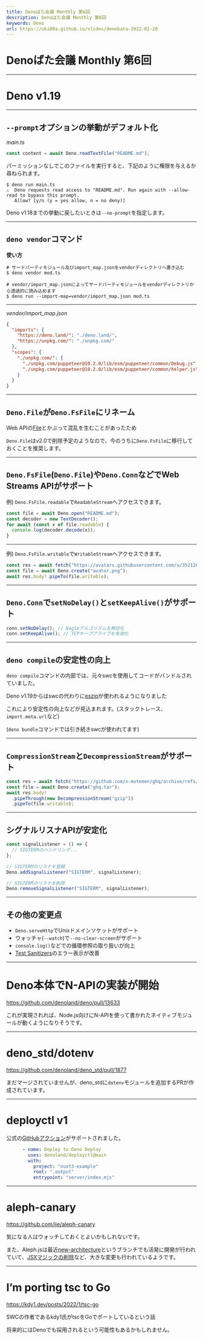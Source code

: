 ```yaml
---
title: Denoばた会議 Monthly 第6回
description: Denoばた会議 Monthly 第6回
keywords: Deno
url: https://uki00a.github.io/slides/denobata-2022-02-20
---
```


# Denoばた会議 Monthly 第6回

<!-- _class: lead -->

---

# Deno v1.19

<!-- _class: lead -->

---

## `--prompt`オプションの挙動がデフォルト化

*main.ts*

```ts
const content = await Deno.readTextFile("README.md");
```

パーミッションなしでこのファイルを実行すると、下記のように権限を与えるか尋ねられます。

```shell
$ deno run main.ts
⚠️  ️Deno requests read access to "README.md". Run again with --allow-read to bypass this prompt.
   Allow? [y/n (y = yes allow, n = no deny)]
```

Deno v1.18までの挙動に戻したいときは`--no-prompt`を指定します。

---

## `deno vendor`コマンド

**使い方**

```shell
# サードパーティモジュール及びimport_map.jsonをvendorディレクトリへ書き込む
$ deno vendor mod.ts

# vendor/import_map.jsonによってサードパーティモジュールをvendorディレクトリから透過的に読み込めます
$ deno run --import-map=vendor/import_map.json mod.ts
```

---

*vendor/import_map.json*

```json
{
  "imports": {
    "https://deno.land/": "./deno.land/",
    "https://unpkg.com/": "./unpkg.com/"
  },
  "scopes": {
    "./unpkg.com/": {
      "./unpkg.com/puppeteer@10.2.0/lib/esm/puppeteer/common/Debug.js": "./unpkg.com/puppeteer@10.2.0/lib/esm/puppeteer/common/Debug.js",
      "./unpkg.com/puppeteer@10.2.0/lib/esm/puppeteer/common/helper.js": "./unpkg.com/puppeteer@10.2.0/lib/esm/puppeteer/common/helper.js"
    }
  }
}
```

---

## `Deno.File`が`Deno.FsFile`にリネーム

Web APIの[File](https://developer.mozilla.org/en-US/docs/Web/API/File)とかぶって混乱を生むことがあったため

`Deno.File`はv2.0で削除予定のようなので、今のうちに`Deno.FsFile`に移行しておくことを推奨します。

---

## `Deno.FsFile`(`Deno.File`)や`Deno.Conn`などでWeb Streams APIがサポート

例) `Deno.FsFile.readable`で`ReadableStream`へアクセスできます。

```ts
const file = await Deno.open("README.md");
const decoder = new TextDecoder();
for await (const x of file.readable) {
  console.log(decoder.decode(x));
}
```

---

例) `Deno.FsFile.writable`で`WritableStream`へアクセスできます。

```ts
const res = await fetch("https://avatars.githubusercontent.com/u/35212662?v=4");
const file = await Deno.create("avator.png");
await res.body!.pipeTo(file.writable);
```

---

## `Deno.Conn`で`setNoDelay()`と`setKeepAlive()`がサポート

```ts
conn.setNoDelay(); // Nagleアルゴリズムを無効化
conn.setKeepAlive(); // TCPキープアライブを有効化
```

---

## `deno compile`の安定性の向上

`deno compile`コマンドの内部では、元々swcを使用してコードがバンドルされていました。

Deno v1.19からはswcの代わりに[eszip](https://github.com/denoland/eszip)が使われるようになりました

これにより安定性の向上などが見込まれます。(スタックトレース、`import.meta.url`など)

(`deno bundle`コマンドでは引き続きswcが使われてます)

---

## `CompressionStream`と`DecompressionStream`がサポート

```ts
const res = await fetch("https://github.com/x-motemen/ghq/archive/refs/tags/v1.2.1.tar.gz");
const file = await Deno.create("ghq.tar");
await res.body!
  .pipeThrough(new DecompressionStream("gzip"))
  .pipeTo(file.writable);
```

---

## シグナルリスナAPIが安定化

```ts
const signalListener = () => {
  // SIGTERMのハンドリング...
};

// SIGTERMのリスナを登録
Deno.addSignalListener("SIGTERM", signalListener);

// SIGTERMのリスナを削除
Deno.removeSignalListener("SIGTERM", signalListener);
```

---

## その他の変更点

- `Deno.serveHttp`でUnixドメインソケットがサポート
- ウォッチャ(`--watch`)で`--no-clear-screen`がサポート
- `console.log()`などでの循環参照の取り扱いが向上
- [Test Sanitizers](https://deno.land/manual@v1.19.0/testing/sanitizers)のエラー表示が改善

---

# Deno本体でN-APIの実装が開始

https://github.com/denoland/deno/pull/13633

これが実現されれば、Node.js向けにN-APIを使って書かれたネイティブモジュールが動くようになりそうです。

---

# deno_std/dotenv

https://github.com/denoland/deno_std/pull/1877

まだマージされていませんが、deno_stdに`dotenv`モジュールを追加するPRが作成されています。

---

# deployctl v1

公式の[GitHubアクション](https://github.com/denoland/deployctl/tree/1.0.0/action)がサポートされました。

```yaml
      - name: Deploy to Deno Deploy
        uses: denoland/deployctl@main
        with:
          project: "nuxt3-example"
          root: ".output"
          entrypoint: "server/index.mjs"
```

---

# aleph-canary

https://github.com/ije/aleph-canary

気になる人はウォッチしておくとよいかもしれないです。

また、Aleph.jsは最近[new-architecture](https://github.com/alephjs/aleph.js/tree/new-architecture)というブランチでも活発に開発が行われていて、[JSXマジックの削除](https://github.com/alephjs/aleph.js/commit/49d4f546f286ba3bb977f827619ff62c12c41fa8)など、大きな変更も行われているようです。

---

# I’m porting tsc to Go

https://kdy1.dev/posts/2022/1/tsc-go

SWCの作者であるkdy1氏がtscをGoでポートしているという話

将来的にはDenoでも採用されるという可能性もあるかもしれません。

